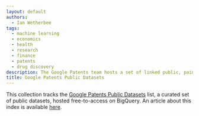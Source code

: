 ```yaml
---
layout: default
authors: 
  - Ian Wetherbee
tags: 
  - machine learning
  - economics
  - health
  - research
  - finance
  - patents
  - drug discovery
description: The Google Patents team hosts a set of linked public, paid and private data, publicly accessible on BigQuery. The core of these datasets is the public Google Patents Public Data table of worldwide bibliographic information on more than 90 million patent publications from 17 countries and US full text, provided by IFI CLAIMS Patent Services.
title: Google Patents Public Datasets
---
```


This collection tracks the [Google Patents Public Datasets](https://console.cloud.google.com/marketplace/browse?q=google%20patents%20public%20datasets&filter=solution-type:dataset) list, a curated set of public datasets, hosted free-to-access on BigQuery. An article about this index is available [here](https://cloud.google.com/blog/topics/public-datasets/google-patents-public-datasets-connecting-public-paid-and-private-patent-data).
